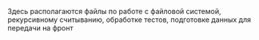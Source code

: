 Здесь располагаются файлы по работе с файловой системой, рекурсивному считыванию, обработке тестов, подготовке данных для передачи на фронт

